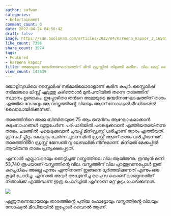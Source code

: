 ```yaml
---
author: safwan
categories:
- Entertainment
comment_count: 0
date: 2022-04-24 04:56:42
draft: false
image: https://cdn.boolokam.com/articles/2022/04/kareena_kapoor_3_1650522324985.jpg
like_count: 7396
share_count: 3974
tags:
- Featured
- kareena kapoor
title: അമ്മയുടെ ജന്മദിനാഘോഷത്തിന് മിനി ഡ്രസ്സിൽ തിളങ്ങി കരീന. വില കേട്ട് ഞെട്ടി ആരാധകർ.
view_count: 143639
---
```


ബോളിവുഡിലെ സ്റ്റൈലിഷ് നടിമാരിലൊരാളാണ് കരീന കപൂർ. സ്റ്റൈലിഷ് നടിമാരുടെ ലിസ്റ്റ് എടുത്തു കഴിഞ്ഞാൽ മുൻപന്തിയിൽ തന്നെ താരത്തിന് സ്ഥാനം ഉണ്ടാകും. ഇപ്പോഴിതാ തൻറെ അമ്മയുടെ ജന്മദിനാഘോഷത്തിന് താരം എത്തിയ വേഷവും ആ വസ്ത്രത്തിൻ്റെ വിലയും ആണ് സോഷ്യൽ മീഡിയയിൽ വൈറലായിരിക്കുന്നത്.

താരത്തിൻറെ അമ്മ ബിബിതയുടെ 75 ആം ജന്മദിനം ആഘോഷമാക്കാൻ കുടുംബാംഗങ്ങൾ ഒത്തുചേർന്ന പരിപാടിയിൽ പങ്കെടുക്കുവാൻ എത്തിയതായിരുന്നു താരം. ചടങ്ങിൽ പങ്കെടുക്കുവാൻ ചുവപ്പ് മിനിഡ്രസ്സ് ധരിച്ചാണ് താരം എത്തിയത്. ക്രിസപ് പ്ലീറ്റ്സും കോളറും ചേർന്ന ചുവന്ന മിനി ഡ്രസ്സ് ആണ് താരം ധരിച്ചിരുന്നത്. താരത്തിൻറെ ഡ്രസ്സ് ജേസൺ വു ലേബലിൽ നിന്നുമാണ്. മിനിമൽ മേക്കപ്പിൽ ആയിരുന്നു താരം പ്രത്യക്ഷപ്പെട്ടത്.

എന്നാൽ എല്ലാവരെയും ഞെട്ടിച്ചത് വസ്ത്രത്തിലെ വില ആയിരുന്നു. ഇന്ത്യൻ മണി 53,740 രൂപയാണ് വസ്ത്രത്തിൻ്റെ വില. വസ്ത്രത്തിന് വില പുറത്തുവന്നപ്പോൾ ഇത് കുറച്ചധികം അല്ലെ എന്നും എന്തിനാണ് ഇങ്ങനെ ധൂർത്തടിക്കുന്നത് എന്നും ഒരു കൂട്ടർ ചോദിച്ചു. എന്നാൽ അവർ അധ്വാനിച്ച പൈസ കൊണ്ട് വാങ്ങുന്നതിന് നിങ്ങൾക്ക് എന്തിനാണ് ഇത്ര ചൊറിച്ചിൽ എന്നാണ് മറ്റ് കൂട്ടം ചോദിക്കുന്നത്.

![](https://cdn.boolokam.com/articles/2022/04/kareena_kapoor_3_1650522324985.jpg)

എന്തുതന്നെയായാലും താരത്തിൻ്റെ പുതിയ ഫോട്ടോയും വസ്ത്രത്തിൻ്റെ വിലയും സോഷ്യൽ മീഡിയയിൽ ഇപ്പോൾ വൈറൽ ആണ്.
